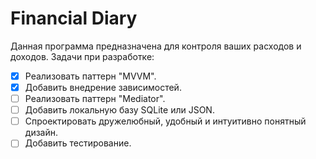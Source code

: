 # Financial Diary

Данная программа предназначена для контроля ваших расходов и доходов.
Задачи при разработке:
- [x] Реализовать паттерн "MVVM".
- [x] Добавить внедрение зависимостей.
- [ ] Реализовать паттерн "Mediator".
- [ ] Добавить локальную базу SQLite или JSON.
- [ ] Спроектировать дружелюбный, удобный и интуитивно понятный дизайн.
- [ ] Добавить тестирование.